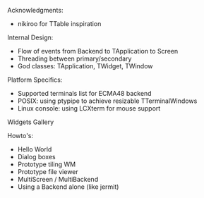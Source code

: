 Acknowledgments:

  * nikiroo for TTable inspiration

Internal Design:

  * Flow of events from Backend to TApplication to Screen
  * Threading between primary/secondary
  * God classes: TApplication, TWidget, TWindow

Platform Specifics:

  * Supported terminals list for ECMA48 backend
  * POSIX: using ptypipe to achieve resizable TTerminalWindows
  * Linux console: using LCXterm for mouse support

Widgets Gallery

Howto's:

  * Hello World
  * Dialog boxes
  * Prototype tiling WM
  * Prototype file viewer
  * MultiScreen / MultiBackend
  * Using a Backend alone (like jermit)

